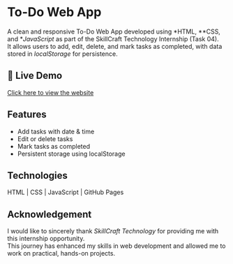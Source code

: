# To-Do Web App

A clean and responsive To-Do Web App developed using *HTML, **CSS, and **JavaScript* as part of the SkillCraft Technology Internship (Task 04).  
It allows users to add, edit, delete, and mark tasks as completed, with data stored in *localStorage* for persistence.

## 🔗 Live Demo
[Click here to view the website](https://swathika0401.github.io/SCT_WD_Task04/)

## Features
- Add tasks with date & time
- Edit or delete tasks
- Mark tasks as completed
- Persistent storage using localStorage

## Technologies
HTML | CSS | JavaScript | GitHub Pages

## Acknowledgement

I would like to sincerely thank *SkillCraft Technology* for providing me with this internship opportunity.  
This journey has enhanced my skills in web development and allowed me to work on practical, hands-on projects.  
